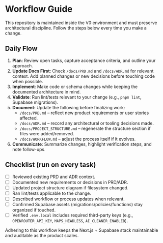 # Workflow Guide

This repository is maintained inside the V0 environment and must preserve architectural discipline. Follow the steps below every time you make a change.

## Daily Flow
1. **Plan**: Review open tasks, capture acceptance criteria, and outline your approach.
2. **Update Docs First**: Check `/docs/PRD.md` and `/docs/ADR.md` for relevant context. Add planned changes or new decisions before touching code when possible.
3. **Implement**: Make code or schema changes while keeping the documented architecture in mind.
4. **Validate**: Run lint/tests relevant to your change (e.g., `pnpm lint`, Supabase migrations).
5. **Document**: Update the following before finalizing work:
   - `/docs/PRD.md` – reflect new product requirements or user stories affected.
   - `/docs/ADR.md` – record any architectural or tooling decisions made.
   - `/docs/PROJECT_STRUCTURE.md` – regenerate the structure section if files were added/removed.
   - `/docs/WORKFLOW.md` – adjust the process itself if it evolves.
6. **Communicate**: Summarize changes, highlight verification steps, and note follow-ups.

## Checklist (run on every task)
- [ ] Reviewed existing PRD and ADR context.
- [ ] Documented new requirements or decisions in PRD/ADR.
- [ ] Updated project structure diagram if filesystem changed.
- [ ] Ran lint/tests applicable to the change.
- [ ] Described workflow or process updates when relevant.
- [ ] Confirmed Supabase assets (migrations/policies/functions) stay organized if touched.
- [ ] Verified `.env.local` includes required third-party keys (e.g., `OPENROUTER_API_KEY`, `MAPS_HEADLESS`, `AI_CLEANER_ENABLED`).

Adhering to this workflow keeps the Next.js + Supabase stack maintainable and auditable as the product scales.
